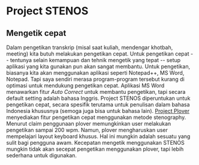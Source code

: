 # Project STENOS
## Mengetik cepat

Dalam pengetikan transkrip (misal saat kuliah, mendengar khotbah, meeting) kita butuh melakukan pengetikan cepat. Untuk pengetikan cepat -- tentunya selain kemampuan dan tehnik mengetik yang tepat -- setup aplikasi yang kita gunakan pun akan sangat membantu.
Untuk pengetikan, biasanya kita akan menggunakan aplikasi seperti Notepad++, MS Word, Notepad. Tapi saya sendiri merasa program-program tersebut kurang di optimasi untuk mendukung pengetikan cepat. Aplikasi MS Word menawarkan fitur _Auto Correct_ untuk membantu pengetikan, tapi secara default setting adalah bahasa Inggris. Project STENOS diperuntukan untuk pengetikan cepat, secara spesifik terutama untuk penulisan dalam bahasa Indonesia khususnya (semoga juga bisa untuk bahasa lain).
[Project Plover](https://www.openstenoproject.org/plover/) menyediakan fitur pengetikan cepat menggunakan metode stenography. Menurut claim penggunaan plover memungkinkan user melakukan pengetikan sampai 200 wpm. Namun, plover mengharuskan user mempelajari layout keyboard khusus. Hal ini mungkin adalah sesuatu yang sulit bagi pengguna awam. Kecepatan mengetik menggunakan STENOS mungkin tidak akan secepat pengetikan menggunakan plover, tapi lebih sederhana untuk digunakan.
